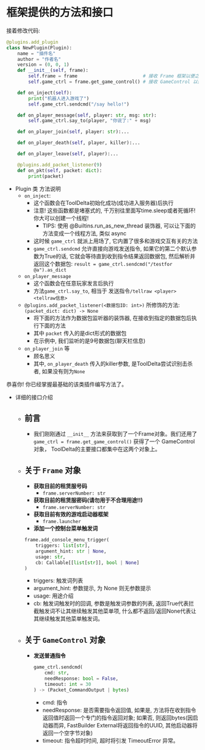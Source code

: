 # 框架提供的方法和接口
接着修改代码:
```python
@plugins.add_plugin
class NewPlugin(Plugin):
    name = "插件名"
    author = "作者名"
    version = (0, 0, 1)
    def __init__(self, frame):
        self.frame = frame                        # 接收 Frame 框架以便之后使用
        self.game_ctrl = frame.get_game_control() # 接收 GameControl 以便之后使用

    def on_inject(self):
        print("机器人进入游戏了")
        self.game_ctrl.sendcmd("/say hello!")

    def on_player_message(self, player: str, msg: str):
        self.game_ctrl.say_to(player, "你说了:" + msg)

    def on_player_join(self, player: str):...

    def on_player_death(self, player, killer):...

    def on_player_leave(self, player):...

    @plugins.add_packet_listener(9)
    def on_pkt(self, packet: dict):
        print(packet)
```
- Plugin 类 方法说明
    - `on_inject`:
        - 这个函数会在ToolDelta初始化成功(成功进入服务器)后执行
        - 注意! 这些函数都是堵塞式的, 千万别往里面写time.sleep或者死循环! 你大可以创建一个线程!
            - TIPS: 使用 @Builtins.run_as_new_thread 装饰器, 可以让下面的方法变成一个线程方法, 类似 async
        - 这时候 `game_ctrl` 就派上用场了, 它内置了很多和游戏交互有关的方法
        - `game_ctrl.sendcmd` 允许直接向游戏发送指令, 如果它的第二个默认参数为True的话, 它就会等待直到收到指令结果返回数据包, 然后解析并返回这个数据包: `result = game_ctrl.sendcmd("/testfor @a").as_dict`
    - `on_player_message`
        - 这个函数会在任意玩家发言后执行
        - 方法`game_ctrl.say_to`, 相当于 发送指令`/tellraw <player> <tellraw信息>`
    - `@plugins.add_packet_listener(<数据包ID: int>)` 所修饰的方法: `(packet_dict: dict) -> None`
        - 将下面的方法作为数据包监听器的装饰器, 在接收到指定的数据包后执行下面的方法
        - 其中 `packet` 传入的是dict形式的数据包
        - 在示例中, 我们监听的是9号数据包(聊天栏信息)
    - `on_player_join` 等
        - 顾名思义
        - 其中, `on_player_death` 传入的killer参数, 是ToolDelta尝试识别击杀者, 如果没有则为`None`

恭喜你! 你已经掌握最基础的该类插件编写方法了。

- 详细的接口介绍
    - ## 前言
        - 我们刚刚通过 `__init__` 方法来获取到了一个Frame对象。我们还用了 `game_ctrl = frame.get_game_control()` 获得了一个 GameControl对象， ToolDelta的主要接口都集中在这两个对象上。  
          

    - ## 关于 `Frame` 对象
        - <b>获取目前的租赁服号码</b>
            - `frame.serverNumber: str`
        - <b>获取目前的租赁服密码(请勿用于不合理用途!!)</b>
            - `frame.serverNumber: str`
        - <b>获取目前有效的游戏启动器框架</b>
            - `frame.launcher`
        - <b>添加一个控制台菜单触发词</b>
        ```python
        frame.add_console_menu_trigger(
            triggers: list[str], 
            argument_hint: str | None, 
            usage: str,
            cb: Callable[[list[str]], bool | None]
        )
        ```
        - triggers: 触发词列表
        - argument_hint: 参数提示, 为 None 则无参数提示
        - usage: 用途介绍
        - cb: 触发词触发时的回调, 参数是触发词参数的列表, 返回True代表拦截触发词不让其继续触发其他菜单项, 什么都不返回/返回None代表让其继续触发其他菜单触发词。
    
    - ## 关于 `GameControl` 对象
         - <b>发送普通指令</b>
            ```python
            game_ctrl.sendcmd(
                cmd: str, 
                needResponse: bool = False, 
                timeout: int = 30
            ) -> (Packet_CommandOutput | bytes)
            ```
            - cmd: 指令
            - needResponse: 是否需要指令返回值, 如果是, 方法将在收到指令返回值时返回一个专门的指令返回对象; 如果否, 则返回bytes(因启动器而异, FastBuilder External将返回指令的UUID, 其他启动器将返回一个空字节对象)
            - timeout: 指令超时时间, 超时将引发 TimeoutError 异常。
